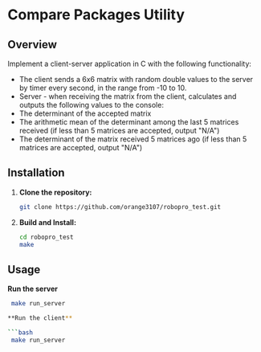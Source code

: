 # Compare Packages Utility

## Overview

Implement a client-server application in C with the following functionality:
- The client sends a 6x6 matrix with random double values to the server by timer every second, in the range from -10 to 10.
- Server - when receiving the matrix from the client, calculates and outputs the following values to the console:
 - The determinant of the accepted matrix
 - The arithmetic mean of the determinant among the last 5 matrices received (if less than 5 matrices are accepted, output "N/A")
- The determinant of the matrix received 5 matrices ago (if less than 5 matrices are accepted, output "N/A")


## Installation

1. **Clone the repository:**

   ```bash
   git clone https://github.com/orange3107/robopro_test.git

2. **Build and Install:**

   ```bash
   cd robopro_test
   make


## Usage

**Run the server**

   ```bash
    make run_server

**Run the client**

   ```bash
    make run_server
    
